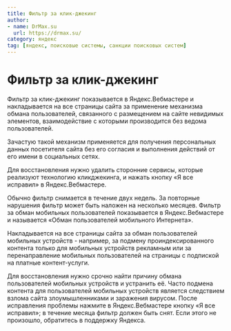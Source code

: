 ```yaml
---
title: Фильтр за клик-джекинг
author: 
- name: DrMax.su
  url: https://drmax.su/
category: яндекс
tag: [яндекс, поисковые системы, санкции поисковых систем]
---
```


# Фильтр за клик-джекинг

Фильтр за клик-джекинг показывается в Яндекс.Вебмастере и накладывается на все страницы сайта за применение механизма обмана пользователей, связанного с размещением на сайте невидимых элементов, взаимодействие с которыми производится без ведома пользователей. 

Зачастую такой механизм применяется для получения персональных данных посетителя сайта без его согласия и выполнения действий от его имени в социальных сетях. 

Для восстановления нужно удалить сторонние сервисы, которые реализуют технологию кликджекинга, и нажать кнопку «Я все исправил» в Яндекс.Вебмастере. 

Обычно фильтр снимается в течение двух недель. За повторные нарушения фильтр может быть наложен на несколько месяцев. Фильтр за обман мобильных пользователей показывается в Яндекс.Вебмастере и называется «Обман пользователей мобильного Интернета». 

Накладывается на все страницы сайта за обман пользователей мобильных устройств - например, за подмену проиндексированного контента только для мобильных устройств рекламным или за перенаправление мобильных пользователей на страницы с подпиской на платные контент-услуги.

Для восстановления нужно срочно найти причину обмана пользователей мобильных устройств и устранить её. Часто подмена контента для пользователей мобильных устройств является следствием взлома сайта злоумышленниками и заражения вирусом. После исправления проблемы нажмите в Яндекс.Вебмастере кнопку «Я все исправил»; в течение месяца фильтр должен быть снят. Если этого не произошло, обратитесь в поддержку Яндекса.
